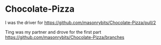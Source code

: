 # Chocolate-Pizza

I was the driver for https://github.com/masonrybits/Chocolate-Pizza/pull/2

Ting was my partner and drove for the first part  https://github.com/masonrybits/Chocolate-Pizza/branches
